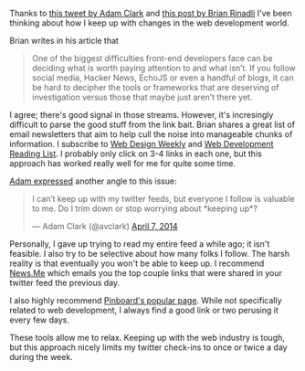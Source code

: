 Thanks to [this tweet by Adam Clark](https://twitter.com/avclark/status/453220061831237632) and [this post by Brian Rinadli](http://flippinawesome.org/2014/03/31/paralyzed-by-choice-in-front-end-development/) I've been thinking about how I keep up with changes in the web development world.

Brian writes in his article that

> One of the biggest difficulties front-end developers face can be deciding what is worth paying attention to and what isn’t. If you follow social media, Hacker News, EchoJS or even a handful of blogs, it can be hard to decipher the tools or frameworks that are deserving of investigation versus those that maybe just aren’t there yet.

I agree; there's good signal in those streams. However, it's incresingly difficult to parse the good stuff from the link bait. Brian shares a great list of email newsletters that aim to help cull the noise into manageable chunks of information. I subscribe to [Web Design Weekly](http://web-design-weekly.com/) and [Web Development Reading List](http://tinyletter.com/wdrl). I probably only click on 3-4 links in each one, but this approach has worked really well for me for quite some time.

[Adam expressed](https://twitter.com/avclark/status/453220061831237632) another angle to this issue:

<blockquote class="twitter-tweet" data-lang="en"><p lang="en" dir="ltr">I can’t keep up with my twitter feeds, but everyone I follow is valuable to me. Do I trim down or stop worrying about *keeping up*?</p>&mdash; Adam Clark (@avclark) <a href="https://twitter.com/avclark/status/453220061831237632?ref_src=twsrc%5Etfw">April 7, 2014</a></blockquote>

Personally, I gave up trying to read my entire feed a while ago; it isn't feasible. I also try to be selective about how many folks I follow. The harsh reality is that eventually you won't be able to keep up. I recommend [News.Me](http://www.news.me/) which emails you the top couple links that were shared in your twitter feed the previous day.

I also highly recommend [Pinboard's popular page](https://pinboard.in/popular/). While not specifically related to web development, I always find a good link or two perusing it every few days.

These tools allow me to relax. Keeping up with the web industry is tough, but this approach nicely limits my twitter check-ins to once or twice a day during the week.

